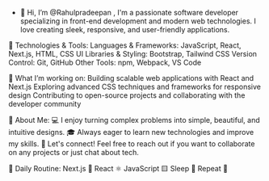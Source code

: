 - 👋 Hi, I’m @Rahulpradeepan ,
I'm  a passionate software developer specializing in front-end development and modern web technologies. I love creating sleek, responsive, and user-friendly applications.

🔧 Technologies & Tools:
Languages & Frameworks: JavaScript, React, Next.js, HTML, CSS
UI Libraries & Styling: Bootstrap, Tailwind CSS
Version Control: Git, GitHub
Other Tools: npm, Webpack, VS Code

🌟 What I’m working on:
Building scalable web applications with React and Next.js
Exploring advanced CSS techniques and frameworks for responsive design
Contributing to open-source projects and collaborating with the developer community

🚀 About Me:
💻 I enjoy turning complex problems into simple, beautiful, and intuitive designs.
🎓 Always eager to learn new technologies and improve my skills.
💬 Let's connect! Feel free to reach out if you want to collaborate on any projects or just chat about tech.

🔄 Daily Routine:
Next.js 🚀
React ⚛️
JavaScript 🟨
Sleep 🛌
Repeat 🔁


<!---
Rahulpradeepan/Rahulpradeepan is a ✨ special ✨ repository because its `README.md` (this file) appears on your GitHub profile.
You can click the Preview link to take a look at your changes.
--->
